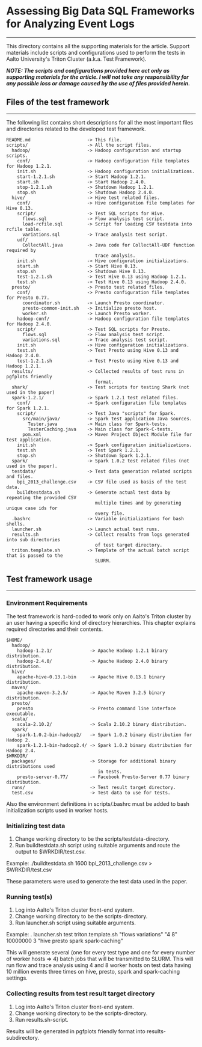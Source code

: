 # Assessing Big Data SQL Frameworks for Analyzing Event Logs
---

This directory contains all the supporting materials for the article. Support materials include scripts and configurations used to perform the tests in Aalto University's Triton Cluster (a.k.a. Test Framework).

***NOTE: The scripts and configurations provided here act only as supporting materials for the article. I will not take any responsibility for any possible loss or damage caused by the use of files provided herein.***

## Files of the test framework
---

The following list contains short descriptions for all the most important files and directories
related to the developed test framework. 

    README.md                     -> This file.
    scripts/                      -> All the script files.
      hadoop/                     -> Hadoop configuration and startup scripts.
        conf/                     -> Hadoop configuration file templates for Hadoop 1.2.1.
        init.sh                   -> Hadoop configuration initializations.
        start-1.2.1.sh            -> Start Hadoop 1.2.1.
        start.sh                  -> Start Hadoop 2.4.0.
        stop-1.2.1.sh             -> Shutdown Hadoop 1.2.1.
        stop.sh                   -> Shutdown Hadoop 2.4.0.        
      hive/                       -> Hive test related files.
        conf/                     -> Hive configuration file templates for Hive 0.13.
        script/                   -> Test SQL scripts for Hive.
          flows.sql               -> Flow analysis test script.
          load-rcfile.sql         -> Script for loading CSV testdata into rcfile table.
          variations.sql          -> Trace analysis test script.
        udf/
          CollectAll.java         -> Java code for CollectAll-UDF function required by
                                     trace analysis.
        init.sh                   -> Hive configuration initializations.
        start.sh                  -> Start Hive 0.13.
        stop.sh                   -> Shutdown Hive 0.13.
        test-1.2.1.sh             -> Test Hive 0.13 using Hadoop 1.2.1.
        test.sh                   -> Test Hive 0.13 using Hadoop 2.4.0.
      presto/                     -> Presto test related files.
        conf/                     -> Presto configuration file templates for Presto 0.77.
          coordinator.sh          -> Launch Presto coordinator.
          presto-common-init.sh   -> Initialize presto host.
          worker.sh               -> Launch Presto worker.
        hadoop-conf/              -> Hadoop configuration file templates for Hadoop 2.4.0.
        script/                   -> Test SQL scripts for Presto.
          flows.sql               -> Flow analysis test script.
          variations.sql          -> Trace analysis test script.
        init.sh                   -> Hive configuration initializations.
        test.sh                   -> Test Presto using Hive 0.13 and Hadoop 2.4.0.
        test-1.2.1.sh             -> Test Presto using Hive 0.13 and Hadoop 1.2.1.
      results/                    -> Collected results of test runs in pgfplots friendly 
                                     format.
      shark/                      -> Test scripts for testing Shark (not used in the paper)
      spark-1.2.1/                -> Spark 1.2.1 test related files.
        conf/                     -> Spark configuration file templates for Spark 1.2.1.
        script/                   -> Test Java "scripts" for Spark.
          src/main/java/          -> Spark test application Java sources.
            Tester.java           -> Main class for Spark-tests.
            TesterCaching.java    -> Main class for Spark-C-tests.
          pom.xml                 -> Maven Project Object Module file for test application.
        init.sh                   -> Spark configuration initializations.
        test.sh                   -> Test Spark 1.2.1.
        stop.sh                   -> Shutdown Spark 1.2.1.
      spark/                      -> Spark 1.0.2 test related files (not used in the paper).
      testdata/                   -> Test data generation related scripts and files.
        bpi_2013_challenge.csv    -> CSV file used as basis of the test data.
        buildtestdata.sh          -> Generate actual test data by repeating the provided CSV 
                                     multiple times and by generating unique case ids for 
                                     every file.
      .bashrc                     -> Variable initializations for bash shells.
      launcher.sh                 -> Launch actual test runs.
      results.sh                  -> Collect results from logs generated into sub directories 
                                     of test target directory.
      triton.template.sh          -> Template of the actual batch script that is passed to the 
                                     SLURM.
      

## Test framework usage
---

### Environment Requirements

The test framework is hard-coded to work only on Aalto's Triton cluster by an user having a specific kind of directory hierarchies. This chapter explains required directories and their contents.

    $HOME/
      hadoop/
        hadoop-1.2.1/              -> Apache Hadoop 1.2.1 binary distribution.
        hadoop-2.4.0/              -> Apache Hadoop 2.4.0 binary distribution.
      hive/
        apache-hive-0.13.1-bin     -> Apache Hive 0.13.1 binary distribution.
      maven/
        apache-maven-3.2.5/        -> Apache Maven 3.2.5 binary distribution.
      presto/
        presto                     -> Presto command line interface executable.
      scala/
        scala-2.10.2/              -> Scala 2.10.2 binary distribution.
      spark/
        spark-1.0.2-bin-hadoop2/   -> Spark 1.0.2 binary distribution for Hadoop 2.
        spark-1.2.1-bin-hadoop2.4/ -> Spark 1.0.2 binary distribution for Hadoop 2.4.
    $WRKDIR/
      packages/                    -> Storage for additional binary distributions used 
                                      in tests.
        presto-server-0.77/        -> Facebook Presto-Server 0.77 binary distribution.
      runs/                        -> Test result target directory.
      test.csv                     -> Test data to use for tests.

Also the environment definitions in scripts/.bashrc must be added to bash initialization scripts used in worker hosts.
      
### Initializing test data

1. Change working directory to be the scripts/testdata-directory.
2. Run buildtestdata.sh script using suitable arguments and route the output to $WRKDIR/test.csv.

Example:
./buildtestdata.sh 1600 bpi_2013_challenge.csv > $WRKDIR/test.csv

These parameters were used to generate the test data used in the paper.

### Running test(s)

1. Log into Aalto's Triton cluster front-end system.
2. Change working directory to be the scripts-directory.
3. Run launcher.sh script using suitable arguments.

Example:
. launcher.sh test triton.template.sh "flows variations" "4 8" 10000000 3 "hive presto spark spark-caching"

This will generate several (one for every test type and one for every number of worker hosts => 4) batch jobs that will be transmitted to SLURM. 
This will run flow and trace analysis using 4 and 8 worker hosts on test data having 10 million events three times on hive, presto, spark and spark-caching settings.

### Collecting results from test result target directory

1. Log into Aalto's Triton cluster front-end system.
2. Change working directory to be the scripts-directory.
3. Run results.sh-script.

Results will be generated in pgfplots friendly format into results-subdirectory.


